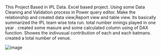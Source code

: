 This Project Based in IPL Data.
Excel based project.
Using some  Data Cleaning and Validation process in Power query editor.
Make the relationship and created data view,Report view and table view.
Its basically summarized the IPL team wise tota run.
total number innings played in one year .
created some masure and some calculated column using of DAX function.
Showes the indivusual contribution of each and each batmans.
 created a total number of  venue.
 
 
 
 ![image](https://user-images.githubusercontent.com/72062824/161097138-9877c68a-c2f5-4ee9-a97c-54ae3cb17159.png)

 

